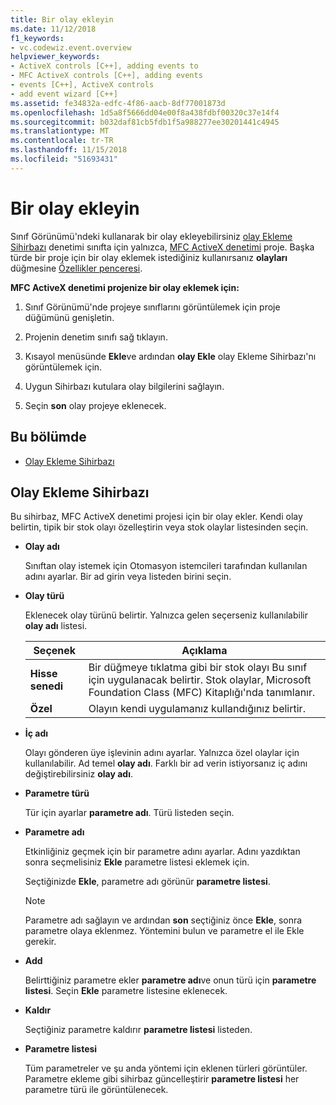 ```yaml
---
title: Bir olay ekleyin
ms.date: 11/12/2018
f1_keywords:
- vc.codewiz.event.overview
helpviewer_keywords:
- ActiveX controls [C++], adding events to
- MFC ActiveX controls [C++], adding events
- events [C++], ActiveX controls
- add event wizard [C++]
ms.assetid: fe34832a-edfc-4f86-aacb-8df77001873d
ms.openlocfilehash: 1d5a8f5666dd04e00f8a438fdbf00320c37e14f4
ms.sourcegitcommit: b032daf81cb5fdb1f5a988277ee30201441c4945
ms.translationtype: MT
ms.contentlocale: tr-TR
ms.lasthandoff: 11/15/2018
ms.locfileid: "51693431"
---
```

# <a name="add-an-event"></a>Bir olay ekleyin

Sınıf Görünümü'ndeki kullanarak bir olay ekleyebilirsiniz [olay Ekleme Sihirbazı](#add-event-wizard) denetimi sınıfta için yalnızca, [MFC ActiveX denetimi](../mfc/reference/creating-an-mfc-activex-control.md) proje. Başka türde bir proje için bir olay eklemek istediğiniz kullanırsanız **olayları** düğmesine [Özellikler penceresi](/visualstudio/ide/reference/properties-window).

**MFC ActiveX denetimi projenize bir olay eklemek için:**

1. Sınıf Görünümü'nde projeye sınıflarını görüntülemek için proje düğümünü genişletin.

1. Projenin denetim sınıfı sağ tıklayın.

1. Kısayol menüsünde **Ekle**ve ardından **olay Ekle** olay Ekleme Sihirbazı'nı görüntülemek için.

1. Uygun Sihirbazı kutulara olay bilgilerini sağlayın.

1. Seçin **son** olay projeye eklenecek.

## <a name="in-this-section"></a>Bu bölümde

- [Olay Ekleme Sihirbazı](#add-event-wizard)

## <a name="add-event-wizard"></a>Olay Ekleme Sihirbazı

Bu sihirbaz, MFC ActiveX denetimi projesi için bir olay ekler. Kendi olay belirtin, tipik bir stok olayı özelleştirin veya stok olaylar listesinden seçin.

- **Olay adı**

   Sınıftan olay istemek için Otomasyon istemcileri tarafından kullanılan adını ayarlar. Bir ad girin veya listeden birini seçin.

- **Olay türü**

   Eklenecek olay türünü belirtir. Yalnızca gelen seçerseniz kullanılabilir **olay adı** listesi.

   |Seçenek|Açıklama|
   |------------|-----------------|
   |**Hisse senedi**|Bir düğmeye tıklatma gibi bir stok olayı Bu sınıf için uygulanacak belirtir. Stok olaylar, Microsoft Foundation Class (MFC) Kitaplığı'nda tanımlanır.|
   |**Özel**|Olayın kendi uygulamanız kullandığınız belirtir.|

- **İç adı**

   Olayı gönderen üye işlevinin adını ayarlar. Yalnızca özel olaylar için kullanılabilir. Ad temel **olay adı**. Farklı bir ad verin istiyorsanız iç adını değiştirebilirsiniz **olay adı**.

- **Parametre türü**

   Tür için ayarlar **parametre adı**. Türü listeden seçin.

- **Parametre adı**

   Etkinliğiniz geçmek için bir parametre adını ayarlar. Adını yazdıktan sonra seçmelisiniz **Ekle** parametre listesi eklemek için.

   Seçtiğinizde **Ekle**, parametre adı görünür **parametre listesi**.

   > [!NOTE]
   > Parametre adı sağlayın ve ardından **son** seçtiğiniz önce **Ekle**, sonra parametre olaya eklenmez. Yöntemini bulun ve parametre el ile Ekle gerekir.

- **Add**

   Belirttiğiniz parametre ekler **parametre adı**ve onun türü için **parametre listesi**. Seçin **Ekle** parametre listesine eklenecek.

- **Kaldır**

   Seçtiğiniz parametre kaldırır **parametre listesi** listeden.

- **Parametre listesi**

   Tüm parametreler ve şu anda yöntemi için eklenen türleri görüntüler. Parametre ekleme gibi sihirbaz güncelleştirir **parametre listesi** her parametre türü ile görüntülenecek.
